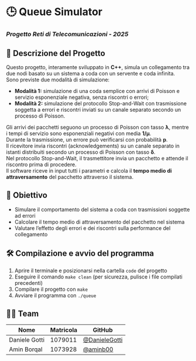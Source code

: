 # 🕒 Queue Simulator
### *Progetto Reti di Telecomunicazioni - 2025*


## 📄 Descrizione del Progetto  
Questo progetto, interamente sviluppato in **C++**, simula un collegamento tra due nodi basato su un sistema a coda con un servente e coda infinita.  
Sono previste due modalità di simulazione:  
- **Modalità 1:** simulazione di una coda semplice con arrivi di Poisson e servizio esponenziale negativa, senza riscontri o errori;  
- **Modalità 2:** simulazione del protocollo Stop-and-Wait con trasmissione soggetta a errori e riscontri inviati su un canale separato secondo un processo di Poisson.  

Gli arrivi dei pacchetti seguono un processo di Poisson con tasso **λ**, mentre i tempi di servizio sono esponenziali negativi con media **1/μ**.  
Durante la trasmissione, un errore può verificarsi con probabilità **p**.  
Il ricevitore invia riscontri (acknowledgements) su un canale separato in istanti distribuiti secondo un processo di Poisson con tasso **δ**.  
Nel protocollo Stop-and-Wait, il trasmettitore invia un pacchetto e attende il riscontro prima di procedere.  
Il software riceve in input tutti i parametri e calcola il **tempo medio di attraversamento** del pacchetto attraverso il sistema.



## 🎯 Obiettivo  
- Simulare il comportamento del sistema a coda con trasmissioni soggette ad errori  
- Calcolare il tempo medio di attraversamento del pacchetto nel sistema  
- Valutare l’effetto degli errori e dei riscontri sulla performance del collegamento  


## 🛠️ Compilazione e avvio del programma  
1. Aprire il terminale e posizionarsi nella cartella `code` del progetto  
2. Eseguire il comando `make clean` (per sicurezza, pulisce i file compilati precedenti)  
3. Compilare il progetto con `make`  
4. Avviare il programma con `./queue`  


## 👨‍💻 Team  
| Nome | Matricola | GitHub |
|-------|----------|--------|
| Daniele Gotti | 1079011 | [@DanieleGotti](https://github.com/DanieleGotti) |  
| Amin Borqal | 1073928 | [@aminb00](https://github.com/aminb00) |
